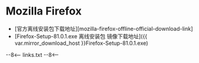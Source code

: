 # Mozilla Firefox

- [官方离线安装包下载地址][mozilla-firefox-offline-official-download-link]
- [Firefox-Setup-81.0.1.exe 离线安装包 镜像下载地址]({{ var.mirror_download_host }}Firefox-Setup-81.0.1.exe)

--8<--
links.txt
--8<--
